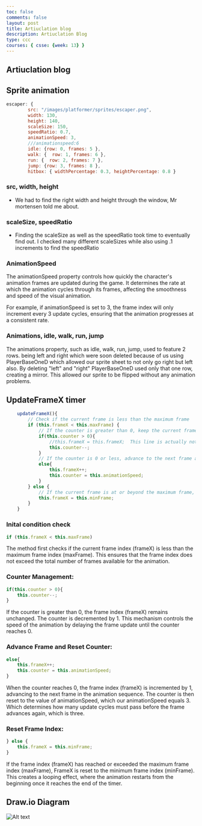 ```yaml
---
toc: false
comments: false
layout: post
title: Artiuclation blog
description: Artiuclation Blog
type: ccc
courses: { csse: {week: 13} }
---
```



## Artiuclation blog 

## Sprite animation

```js
escaper: {
        src: "/images/platformer/sprites/escaper.png",
        width: 130,
        height: 140,
        scaleSize: 150,
        speedRatio: 0.7,
        animationSpeed: 3,
        ///animationspeed:6
        idle: {row: 0, frames: 5 },
        walk: {  row: 1, frames: 6 },
        run: {  row: 2, frames: 7 },
        jump: {row: 3, frames: 8 },
        hitbox: { widthPercentage: 0.3, heightPercentage: 0.8 }
```
### src, width, height

- We had to find the right width and height through the window, Mr mortensen told me about.

### scaleSize, speedRatio

- Finding the scaleSize as well as the speedRatio took time to eventually find out. I checked many different scaleSizes while also using .1 increments to find the speedRatio

### AnimationSpeed

The animationSpeed property controls how quickly the character's animation frames are updated during the game. It determines the rate at which the animation cycles through its frames, affecting the smoothness and speed of the visual animation.

For example, if animationSpeed is set to 3, the frame index will only increment every 3 update cycles, ensuring that the animation progresses at a consistent rate.

### Animations, idle, walk, run, jump

The animations property, such as idle, walk, run, jump, used to feature 2 rows. being left and right which were soon deleted because of us using PlayerBaseOneD which allowed our sprite sheet to not only go right but left also. By deleting "left" and "right" PlayerBaseOneD used only that one row, creating a mirror. This allowed our sprite to be flipped without any animation problems.



## UpdateFrameX timer

``` js
    updateFrameX(){
        // Check if the current frame is less than the maximum frame
        if (this.frameX < this.maxFrame) {
            // If the counter is greater than 0, keep the current frame and decrement the counter
            if(this.counter > 0){
                //this.frameX = this.frameX;  This line is actually not needed; it does nothing
                this.counter--;
            }
            // If the counter is 0 or less, advance to the next frame and reset the counter
            else{
                this.frameX++;
                this.counter = this.animationSpeed;
            }
        } else {
            // If the current frame is at or beyond the maximum frame, reset to the minimum frame
            this.frameX = this.minFrame;
        }
    }
```

### Inital condition check
```js
if (this.frameX < this.maxFrame)
 ```

The method first checks if the current frame index (frameX) is less than the maximum frame index (maxFrame).
This ensures that the frame index does not exceed the total number of frames available for the animation.

### Counter Management:

```js
if(this.counter > 0){
    this.counter--;
}
```

If the counter is greater than 0, the frame index (frameX) remains unchanged.
The counter is decremented by 1. This mechanism controls the speed of the animation by delaying the frame update until the counter reaches 0.


### Advance Frame and Reset Counter:

```js 
else{
    this.frameX++;
    this.counter = this.animationSpeed;
}
```

When the counter reaches 0, the frame index (frameX) is incremented by 1, advancing to the next frame in the animation sequence.
The counter is then reset to the value of animationSpeed, which our animationSpeed equals 3. Which determines how many update cycles must pass before the frame advances again, which is three.

### Reset Frame Index:

```js
} else {
    this.frameX = this.minFrame;
}
```

If the frame index (frameX) has reached or exceeded the maximum frame index (maxFrame), FrameX is reset to the minimum frame index (minFrame).
This creates a looping effect, where the animation restarts from the beginning once it reaches the end of the timer.







## Draw.io Diagram

![Alt text]({{site.baseurl}}/images/Draw.io-explanation.png)
